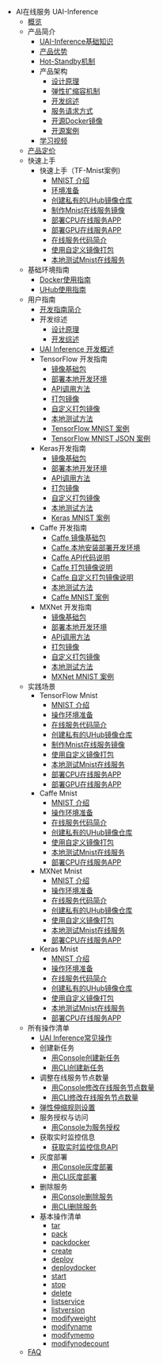 * AI在线服务 UAI-Inference
    * [概览](ai/uai-inference/overview)
    * 产品简介
        * [UAI-Inference基础知识](ai/uai-inference/intro/infer)
        * [产品优势](ai/uai-inference/intro/feature)
        * [Hot-Standby机制](ai/uai-inference/intro/hot-standby)
        * 产品架构
            * [设计原理](ai/uai-inference/intro/structure/principle)
            * [弹性扩缩容机制](ai/uai-inference/intro/structure/auto)
            * [开发综述](ai/uai-inference/intro/structure/dev-principle)
            * [服务请求方式](ai/uai-inference/intro/structure/requests)
            * [开源Docker镜像](ai/uai-inference/intro/structure/docker)
            * [开源案例](ai/uai-inference/intro/structure/example)
        * [学习视频](ai/uai-inference/intro/video)
    * [产品定价](ai/uai-inference/price)
    * 快速上手
        * 快速上手（TF-Mnist案例)
            * [MNIST 介绍](ai/uai-inference/set-up/tf-mnist/intro)
            * [环境准备](ai/uai-inference/set-up/tf-mnist/prepare)
            * [创建私有的UHub镜像仓库](ai/uai-inference/set-up/tf-mnist/uhub)
            * [制作Mnist在线服务镜像](ai/uai-inference/set-up/tf-mnist/pack)
            * [部署CPU在线服务APP](ai/uai-inference/set-up/tf-mnist/inference)
            * [部署GPU在线服务APP](ai/uai-inference/set-up/tf-mnist/gpu-inference)
            * [在线服务代码简介](ai/uai-inference/set-up/tf-mnist/coding)
            * [使用自定义镜像打包](ai/uai-inference/set-up/tf-mnist/self-pack)
            * [本地测试Mnist在线服务](ai/uai-inference/set-up/tf-mnist/local-test)
    * 基础环境指南
        * [Docker使用指南](ai/uai-inference/basic/docker)
        * [UHub使用指南](ai/uai-inference/basic/uhub)
    * 用户指南
        * [开发指南简介](ai/uai-inference/guide/intro)
        * 开发综述
            * [设计原理](ai/uai-inference/guide/general/principle)
            * [开发综述](ai/uai-inference/guide/general/dev-principle)
        * [UAI Inference 开发概述](ai/uai-inference/guide/principle)
        * TensorFlow 开发指南
            * [镜像基础包](ai/uai-inference/guide/tensorflow/packages)
            * [部署本地开发环境](ai/uai-inference/guide/tensorflow/local)
            * [API调用方法](ai/uai-inference/guide/tensorflow/coding)
            * [打包镜像](ai/uai-inference/guide/tensorflow/pack)
            * [自定义打包镜像](ai/uai-inference/guide/tensorflow/self-pack)
            * [本地测试方法](ai/uai-inference/guide/tensorflow/test)
            * [TensorFlow MNIST 案例](ai/uai-inference/guide/tensorflow/mnist)
            * [TensorFlow MNIST JSON 案例](ai/uai-inference/guide/tensorflow/mnist-json)
        * Keras开发指南
            * [镜像基础包](ai/uai-inference/guide/keras/packages)
            * [部署本地开发环境](ai/uai-inference/guide/keras/local)
            * [API调用方法](ai/uai-inference/guide/keras/coding)
            * [打包镜像](ai/uai-inference/guide/keras/pack)
            * [自定义打包镜像](ai/uai-inference/guide/keras/self-pack)
            * [本地测试方法](ai/uai-inference/guide/keras/test)
            * [Keras MNIST 案例](ai/uai-inference/guide/keras/example)
        * Caffe 开发指南
            * [Caffe 镜像基础包](ai/uai-inference/guide/caffe/packages)
            * [Caffe 本地安装部署开发环境](ai/uai-inference/guide/caffe/local)
            * [Caffe API代码说明](ai/uai-inference/guide/caffe/coding)
            * [Caffe 打包镜像说明](ai/uai-inference/guide/caffe/pack)
            * [Caffe 自定义打包镜像说明](ai/uai-inference/guide/caffe/self-pack)
            * [本地测试方法](ai/uai-inference/guide/caffe/test)
            * [Caffe MNIST 案例](ai/uai-inference/guide/caffe/example)
        * MXNet 开发指南
            * [镜像基础包](ai/uai-inference/guide/mxnet/packages)
            * [部署本地开发环境](ai/uai-inference/guide/mxnet/local)
            * [API调用方法](ai/uai-inference/guide/mxnet/coding)
            * [打包镜像](ai/uai-inference/guide/mxnet/pack)
            * [自定义打包镜像](ai/uai-inference/guide/mxnet/self-pack)
            * [本地测试方法](ai/uai-inference/guide/mxnet/test)
            * [MXNet MNIST 案例](ai/uai-inference/guide/mxnet/example)
    * 实践场景
        * TensorFlow Mnist
            * [MNIST 介绍](ai/uai-inference/tutorial/tf-mnist/intro)
            * [操作环境准备](ai/uai-inference/tutorial/tf-mnist/prepare)
            * [在线服务代码简介](ai/uai-inference/tutorial/tf-mnist/coding)
            * [创建私有的UHub镜像仓库](ai/uai-inference/tutorial/tf-mnist/uhub)
            * [制作Mnist在线服务镜像](ai/uai-inference/tutorial/tf-mnist/pack)
            * [使用自定义镜像打包](ai/uai-inference/tutorial/tf-mnist/self-pack)
            * [本地测试Mnist在线服务](ai/uai-inference/tutorial/tf-mnist/local-test)
            * [部署CPU在线服务APP](ai/uai-inference/tutorial/tf-mnist/inference)
            * [部署GPU在线服务APP](ai/uai-inference/tutorial/tf-mnist/gpu-inference)
        * Caffe Mnist
            * [MNIST 介绍](ai/uai-inference/tutorial/caffe-mnist/intro)
            * [操作环境准备](ai/uai-inference/tutorial/caffe-mnist/prepare)
            * [在线服务代码简介](ai/uai-inference/tutorial/caffe-mnist/coding)
            * [创建私有的UHub镜像仓库](ai/uai-inference/tutorial/caffe-mnist/uhub)
            * [使用自定义镜像打包](ai/uai-inference/tutorial/caffe-mnist/pack)
            * [本地测试Mnist在线服务](ai/uai-inference/tutorial/caffe-mnist/local-test)
            * [部署CPU在线服务APP](ai/uai-inference/tutorial/caffe-mnist/cpu-inference)
        * MXNet Mnist
            * [MNIST 介绍](ai/uai-inference/tutorial/mxnet-mnist/intro)
            * [操作环境准备](ai/uai-inference/tutorial/mxnet-mnist/prepare)
            * [在线服务代码简介](ai/uai-inference/tutorial/mxnet-mnist/coding)
            * [创建私有的UHub镜像仓库](ai/uai-inference/tutorial/mxnet-mnist/uhub)
            * [使用自定义镜像打包](ai/uai-inference/tutorial/mxnet-mnist/pack)
            * [本地测试Mnist在线服务](ai/uai-inference/tutorial/mxnet-mnist/test)
            * [部署CPU在线服务APP](ai/uai-inference/tutorial/mxnet-mnist/cpu-inference)
        * Keras Mnist
            * [MNIST 介绍](ai/uai-inference/tutorial/keras-mnist/intro)
            * [操作环境准备](ai/uai-inference/tutorial/keras-mnist/prepare)
            * [在线服务代码简介](ai/uai-inference/tutorial/keras-mnist/code)
            * [创建私有的UHub镜像仓库](ai/uai-inference/tutorial/keras-mnist/uhub)
            * [使用自定义镜像打包](ai/uai-inference/tutorial/keras-mnist/pack)
            * [本地测试Mnist在线服务](ai/uai-inference/tutorial/keras-mnist/test)
            * [部署CPU在线服务APP](ai/uai-inference/tutorial/keras-mnist/cpu-inference)
    * 所有操作清单
        * [UAI Inference常见操作](ai/uai-inference/use/intro)
        * 创建新任务
            * [用Console创建新任务](ai/uai-inference/use/new/console)
            * [用CLI创建新任务](ai/uai-inference/use/new/cmd)
        * 调整在线服务节点数量
            * [用Console修改在线服务节点数量](ai/uai-inference/use/node-cnt/console)
            * [用CLI修改在线服务节点数量](ai/uai-inference/use/node-cnt/cmd)
        * [弹性伸缩规则设置](ai/uai-inference/use/auto-scale)
        * 服务授权与访问
            * [用Console为服务授权](ai/uai-inference/use/auth/console)
        * 获取实时监控信息
            * [获取实时监控信息API](ai/uai-inference/use/getmetric/api)
        * 灰度部署
            * [用Console灰度部署](ai/uai-inference/use/graydeploy/console)
            * [用CLI灰度部署](ai/uai-inference/use/graydeploy/cmd)
        * 删除服务
            * [用Console删除服务](ai/uai-inference/use/delete/console)
            * [用CLI删除服务](ai/uai-inference/use/delete/cmd)
        * 基本操作清单
            * [tar](ai/uai-inference/use/oplist/tar)
            * [pack](ai/uai-inference/use/oplist/packdata)
            * [packdocker](ai/uai-inference/use/oplist/packdata_docker)
            * [create](ai/uai-inference/use/oplist/create)
            * [deploy](ai/uai-inference/use/oplist/deploy)
            * [deploydocker](ai/uai-inference/use/oplist/deploydocker)
            * [start](ai/uai-inference/use/oplist/start)
            * [stop](ai/uai-inference/use/oplist/stop)
            * [delete](ai/uai-inference/use/oplist/delete)
            * [listservice](ai/uai-inference/use/oplist/listservice)
            * [listversion](ai/uai-inference/use/oplist/listversion)
            * [modifyweight](ai/uai-inference/use/oplist/modifyweight)
            * [modifyname](ai/uai-inference/use/oplist/modifyname)
            * [modifymemo](ai/uai-inference/use/oplist/modifymemo/index)
            * [modifynodecount](ai/uai-inference/use/oplist/modifynode)
    * [FAQ](ai/uai-inference/qa)






    
   
   
    
        